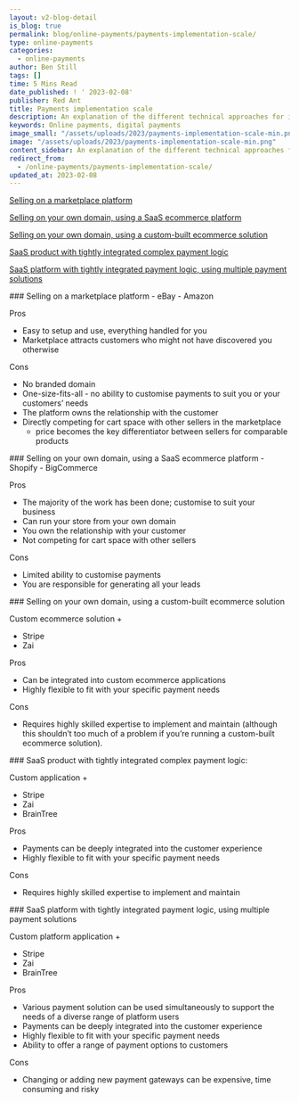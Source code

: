 ```yaml
---
layout: v2-blog-detail
is_blog: true
permalink: blog/online-payments/payments-implementation-scale/
type: online-payments
categories:
  - online-payments
author: Ben Still
tags: []
time: 5 Mins Read
date_published: ! ' 2023-02-08'
publisher: Red Ant
title: Payments implementation scale
description: An explanation of the different technical approaches for implementing online payments, from a simple shop on eBay through to a more scalable and custom technical platform.
keywords: Online payments, digital payments
image_small: "/assets/uploads/2023/payments-implementation-scale-min.png"
image: "/assets/uploads/2023/payments-implementation-scale-min.png"
content_sidebar: An explanation of the different technical approaches for implementing online payments, from a simple shop on eBay through to a more scalable and custom technical platform.
redirect_from:
  - /online-payments/payments-implementation-scale/
updated_at: 2023-02-08
---
```


[Selling on a marketplace platform](#selling-on-a-marketplace-platform)

[Selling on your own domain, using a SaaS ecommerce platform](#using-a-saas-ecomerce-platform)

[Selling on your own domain, using a custom-built ecommerce solution](#using-a-custom-built-ecommerce-solution)

[SaaS product with tightly integrated complex payment logic](#saas-product-complex-payment-logic)

[SaaS platform with tightly integrated payment logic, using multiple payment solutions](#saas-platform-multiple-payment-solutions)

<div id="selling-on-a-marketplace-platform"></div>
### Selling on a marketplace platform
- eBay
- Amazon

Pros
- Easy to setup and use, everything handled for you
- Marketplace attracts customers who might not have discovered you otherwise

Cons
- No branded domain
- One-size-fits-all - no ability to customise payments to suit you or your customers’ needs
- The platform owns the relationship with the customer
- Directly competing for cart space with other sellers in the marketplace
  - price becomes the key differentiator between sellers for comparable products

<div id="using-a-saas-ecomerce-platform"></div>
### Selling on your own domain, using a SaaS ecommerce platform
- Shopify
- BigCommerce

Pros
- The majority of the work has been done; customise to suit your business
- Can run your store from your own domain
- You own the relationship with your customer
- Not competing for cart space with other sellers

Cons
- Limited ability to customise payments
- You are responsible for generating all your leads

<div id="using-a-custom-built-ecommerce-solution"></div>
### Selling on your own domain, using a custom-built ecommerce solution

Custom ecommerce solution +
- Stripe
- Zai

Pros
- Can be integrated into custom ecommerce applications
- Highly flexible to fit with your specific payment needs

Cons
- Requires highly skilled expertise to implement and maintain (although this shouldn’t too much of a problem if you’re running a custom-built ecommerce solution).

<div id="saas-product-complex-payment-logic"></div>
### SaaS product with tightly integrated complex payment logic:

Custom application +
- Stripe
- Zai
- BrainTree

Pros
- Payments can be deeply integrated into the customer experience
- Highly flexible to fit with your specific payment needs

Cons
- Requires highly skilled expertise to implement and maintain

<div id="saas-platform-multiple-payment-solutions"></div>
### SaaS platform with tightly integrated payment logic, using multiple payment solutions

Custom platform application +
- Stripe
- Zai
- BrainTree

Pros
- Various payment solution can be used simultaneously to support the needs of a diverse range of platform users
- Payments can be deeply integrated into the customer experience
- Highly flexible to fit with your specific payment needs
- Ability to offer a range of payment options to customers

Cons
- Changing or adding new payment gateways can be expensive, time consuming and risky


